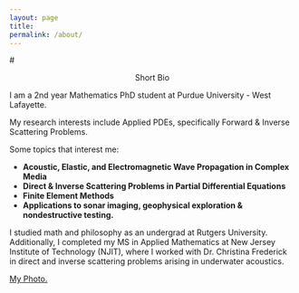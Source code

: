 ```yaml
---
layout: page
title: 
permalink: /about/
---
```

#<center>Short Bio</center>

I am a 2nd year Mathematics PhD student at Purdue University - West Lafayette.

My research interests include Applied PDEs, specifically Forward & Inverse Scattering Problems.

Some topics that interest me:

- **Acoustic, Elastic, and Electromagnetic Wave Propagation in Complex Media**
- **Direct & Inverse Scattering Problems in Partial Differential Equations**
- **Finite Element Methods**
- **Applications to sonar imaging, geophysical exploration & nondestructive testing.**

I studied math and philosophy as an undergrad at Rutgers University. Additionally, I completed my MS in Applied Mathematics at New Jersey Institute of Technology (NJIT), where I worked with Dr. Christina Frederick in direct and inverse scattering problems arising in underwater acoustics.

<a href="https://obiorag.github.io/img/mypicbirs.jpg" target="_blank">My Photo.</a>

